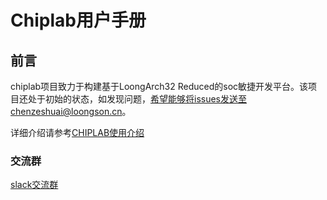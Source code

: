 # Chiplab用户手册 
## 前言
chiplab项目致力于构建基于LoongArch32 Reduced的soc敏捷开发平台。该项目还处于初始的状态，如发现问题，希望能够将issues发送至chenzeshuai@loongson.cn。

详细介绍请参考[CHIPLAB使用介绍](https://chiplab.readthedocs.io/)
### 交流群
 [slack交流群](https://join.slack.com/t/chiplabworkspace/shared_invite/zt-v1927dwg-qqnHNTcAeko7QsUsdCRoPA)
